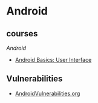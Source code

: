 # Android

## courses
*Android*
* [Android Basics: User Interface](https://classroom.udacity.com/courses/ud834)

## Vulnerabilities
* [AndroidVulnerabilities.org](http://androidvulnerabilities.org/)

